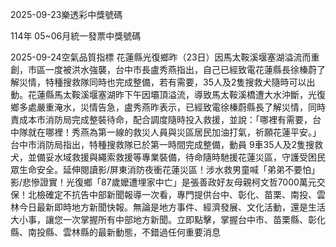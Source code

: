 
2025-09-23樂透彩中獎號碼

                                
114年 05~06月統一發票中獎號碼
                             
2025-09-24空氣品質指標
                              花蓮縣光復鄉昨（23日）因馬太鞍溪堰塞湖溢流而重創，市區一度被洪水強襲，台中市長盧秀燕指出，自己已經致電花蓮縣長徐榛蔚了解災情，特種搜救隊同時也完成整備，若有需要，35人及2隻搜救犬隨時可以出動。花蓮縣馬太鞍溪堰塞湖昨下午因壩頂溢流，導致馬太鞍溪橋遭大水沖斷，光復鄉多處嚴重淹水，災情告急，盧秀燕昨表示，已經致電徐榛蔚縣長了解災情，同時責成本市消防局完成整裝待命，配合調度隨時投入救援，並說：「哪裡有需要，台中隊就在哪裡！秀燕為第一線的救災人員與災區居民加油打氣，祈願花蓮平安。」台中市消防局指出，特種搜救隊已於第一時間完成整備，動員 9車35人及2隻搜救犬，並備妥水域救援與繩索救援等專業裝備，待命隨時馳援花蓮災區，守護受困民眾生命安全。延伸閱讀影/屏東消防夜衝花蓮災區！涉水救男童喊「弟弟不要怕」影/悲慘證實！光復鄉「87歲嬤遭埋家中亡」是張善政好友母親柯文哲7000萬元交保！北檢確定不抗告中部新聞報導一次看，專門提供台中、彰化、苗栗、南投、雲林今日最新即時地方新聞快報。無論是地方事件、經濟發展、文化活動，還是生活大小事，讓您一次掌握所有中部地方新聞。立即點擊，掌握台中市、苗栗縣、彰化縣、南投縣、雲林縣的最新動態，不錯過任何重要消息